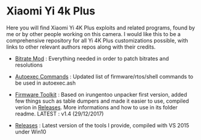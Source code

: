# Xiaomi Yi 4k Plus


Here you will find Xiaomi Yi 4K Plus exploits and related programs, found by me or by other people working on this camera. 
I would like this to be a comprehensive repository for all Yi 4K Plus customizations possible, with links to other relevant authors repos along with their credits.


- [Bitrate Mod](bitrate_mod) : Everything needed in order to patch bitrates and resolutions

- [Autoexec Commands](autoexec_command_list) : Updated list of firmware/rtos/shell commands to be used in autoexec.ash

- [Firmware Toolkit](yi4k_plus_firmware_toolkit) : Based on irungentoo unpacker first version, added few things such as table dumpers and made it easier to use, compiled verion in [Releases](releases). More informations and how to use in  its folder readme. LATEST : v1.4 (29/12/2017)

- [Releases](releases) : Latest version of the tools I provide, compiled with VS 2015 under Win10
